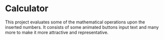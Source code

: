 # Calculator
This project evaluates some of the mathematical operations upon the inserted numbers. It consists of some animated buttons input text and many more  to make it more attractive and representative.
